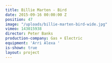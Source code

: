 ```yaml
---
title: Billie Marten - Bird
date: 2015-09-16 00:00:00 Z
position: 47
image: "/uploads/billie-marten-bird-wide.jpg"
vimeo: 143015938
director: Peter Banks
production-company: Gas + Electric
equipment: 'Arri Alexa '
is-shown: true
layout: project
---
```


